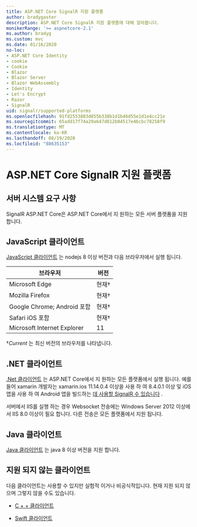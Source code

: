 ```yaml
---
title: ASP.NET Core SignalR 지원 플랫폼
author: bradygaster
description: ASP.NET Core SignalR 지원 플랫폼에 대해 알아봅니다.
monikerRange: '>= aspnetcore-2.1'
ms.author: bradyg
ms.custom: mvc
ms.date: 01/16/2020
no-loc:
- ASP.NET Core Identity
- cookie
- Cookie
- Blazor
- Blazor Server
- Blazor WebAssembly
- Identity
- Let's Encrypt
- Razor
- SignalR
uid: signalr/supported-platforms
ms.openlocfilehash: 91fd2553803d855b338b1d1b46d55e1d1e4cc21e
ms.sourcegitcommit: 65add17f74a29a647d812b04517e46cbc78258f9
ms.translationtype: MT
ms.contentlocale: ko-KR
ms.lasthandoff: 08/19/2020
ms.locfileid: "88635153"
---
```

# <a name="aspnet-core-no-locsignalr-supported-platforms"></a>ASP.NET Core SignalR 지원 플랫폼

## <a name="server-system-requirements"></a>서버 시스템 요구 사항

SignalR ASP.NET Core은 ASP.NET Core에서 지 원하는 모든 서버 플랫폼을 지원 합니다.

## <a name="javascript-client"></a>JavaScript 클라이언트

[JavaScript 클라이언트](xref:signalr/javascript-client) 는 nodejs 8 이상 버전과 다음 브라우저에서 실행 됩니다.

| 브라우저                         | 버전         |
| ------------------------------- | --------------- |
| Microsoft Edge                  | 현재&dagger; |
| Mozilla Firefox                 | 현재&dagger; |
| Google Chrome; Android 포함 | 현재&dagger; |
| Safari iOS 포함            | 현재&dagger; |
| Microsoft Internet Explorer     | 11              |

&dagger;*Current* 는 최신 버전의 브라우저를 나타냅니다.

## <a name="net-client"></a>.NET 클라이언트

[.Net 클라이언트](xref:signalr/dotnet-client) 는 ASP.NET Core에서 지 원하는 모든 플랫폼에서 실행 됩니다. 예를 들어 xamarin 개발자는 xamarin.ios 11.14.0.4 이상을 사용 하 여 8.4.0.1 이상 및 iOS 앱을 사용 하 여 Android 앱을 빌드하는 [데 사용할 SignalR 수 있습니다](https://github.com/aspnet/Announcements/issues/305) .

서버에서 IIS를 실행 하는 경우 Websocket 전송에는 Windows Server 2012 이상에서 IIS 8.0 이상이 필요 합니다. 다른 전송은 모든 플랫폼에서 지원 됩니다.

## <a name="java-client"></a>Java 클라이언트

[Java 클라이언트](xref:signalr/java-client) 는 java 8 이상 버전을 지원 합니다.

## <a name="unsupported-clients"></a>지원 되지 않는 클라이언트

다음 클라이언트는 사용할 수 있지만 실험적 이거나 비공식적입니다. 현재 지원 되지 않으며 그렇지 않을 수도 있습니다.

* [C + + 클라이언트](https://github.com/aspnet/SignalR-Client-Cpp)

* [Swift 클라이언트](https://github.com/moozzyk/SignalR-Client-Swift)
